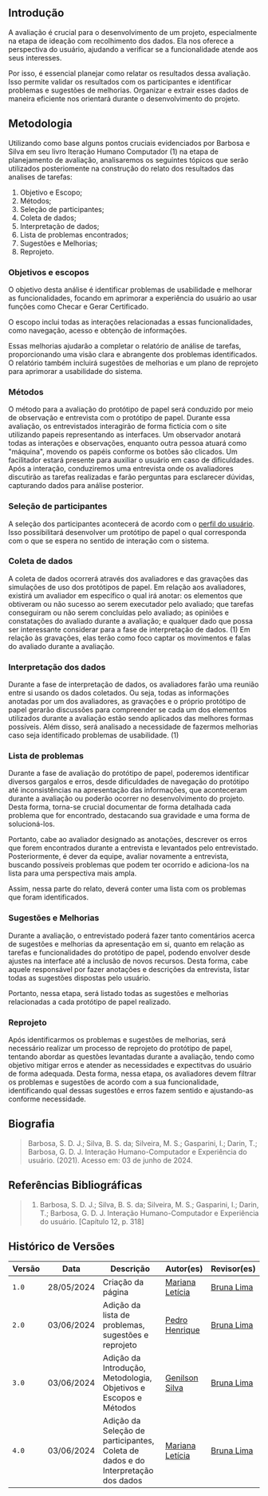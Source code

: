 ## Introdução

A avaliação é crucial para o desenvolvimento de um projeto, especialmente na etapa de ideação com recolhimento dos dados. Ela nos oferece a perspectiva do usuário, ajudando a verificar se a funcionalidade atende aos seus interesses.

Por isso, é essencial planejar como relatar os resultados dessa avaliação. Isso permite validar os resultados com os participantes e identificar problemas e sugestões de melhorias. Organizar e extrair esses dados de maneira eficiente nos orientará durante o desenvolvimento do projeto.















## Metodologia

Utilizando como base alguns pontos cruciais evidenciados por Barbosa e Silva  em seu livro Iteração Humano Computador (1) na etapa de planejamento de avaliação, analisaremos os seguintes tópicos que serão utilizados posteriomente na construção do relato dos resultados das analises de tarefas: 

1. Objetivo e Escopo;
2. Métodos;
3. Seleção de participantes;
4. Coleta de dados;
5. Interpretação de dados;
6. Lista de problemas encontrados;
7. Sugestões e Melhorias;
8. Reprojeto.

















### Objetivos e escopos

O objetivo desta análise é identificar problemas de usabilidade e melhorar as funcionalidades, focando em aprimorar a experiência do usuário ao usar funções como Checar e Gerar Certificado.

O escopo inclui todas as interações relacionadas a essas funcionalidades, como navegação, acesso e obtenção de informações.

Essas melhorias ajudarão a completar o relatório de análise de tarefas, proporcionando uma visão clara e abrangente dos problemas identificados. O relatório também incluirá sugestões de melhorias e um plano de reprojeto para aprimorar a usabilidade do sistema.















### Métodos

O método para a avaliação do protótipo de papel será conduzido por meio de observação e entrevista com o protótipo de papel. Durante essa avaliação, os entrevistados interagirão de forma fictícia com o site utilizando papeis representando as interfaces. Um observador anotará todas as interações e observações, enquanto outra pessoa atuará como "máquina", movendo os papéis conforme os botões são clicados. Um facilitador estará presente para auxiliar o usuário em caso de dificuldades. Após a interação, conduziremos uma entrevista onde os avaliadores discutirão as tarefas realizadas e farão perguntas para esclarecer dúvidas, capturando dados para análise posterior.

















### Seleção de participantes

A seleção dos participantes acontecerá de acordo com o <a href="">perfil do usuário</a>. Isso possibilitará desenvolver um protótipo de papel o qual corresponda com o que se espera no sentido de interação com o sistema. 
















### Coleta de dados

A coleta de dados ocorrerá através dos avaliadores e das gravações das simulações de uso dos protótipos de papel. 
Em relação aos avaliadores, existirá um avaliador em específico o qual irá anotar: os elementos que obtiveram ou não sucesso ao serem executador pelo avaliado; que tarefas conseguiram ou não serem concluídas pelo avaliado; as opiniões e constatações do avaliado durante a avaliação; e qualquer dado que possa ser interessante considerar para a fase de interpretação de dados. (1)
Em relação às gravações, elas terão como foco captar os movimentos e falas do avaliado durante a avaliação.













### Interpretação dos dados

Durante a fase de interpretação de dados, os avaliadores farão uma reunião entre si usando os dados coletados. Ou seja, todas as informações anotadas por um dos avaliadores, as gravações e o próprio protótipo de papel gerarão discussões para compreender se cada um dos elementos utilizados durante a avaliação estão sendo aplicados das melhores formas possíveis. Além disso, será analisado a necessidade de fazermos melhorias caso seja identificado problemas de usabilidade. (1)
















### Lista de problemas
Durante a fase de avaliação do protótipo de papel, poderemos identificar diversos gargalos e erros, desde dificuldades de navegação do protótipo até inconsistências na apresentação das informações, que aconteceram durante a avaliação ou poderão ocorrer no desenvolvimento do projeto. Desta forma, torna-se crucial documentar de forma detalhada cada problema que for encontrado, destacando sua gravidade e uma forma de solucioná-los.

 Portanto, cabe ao avaliador designado as anotações, descrever os erros que forem encontrados durante a entrevista e levantados pelo entrevistado. Posteriormente, é  dever da equipe, avaliar novamente a entrevista, buscando possíveis problemas que podem ter ocorrido e adiciona-los na lista para uma perspectiva mais ampla. 

 Assim, nessa parte do relato, deverá conter uma lista com os problemas que foram identificados.



### Sugestões e Melhorias
Durante a avaliação, o entrevistado poderá fazer tanto comentários acerca de sugestões e melhorias da apresentação em si, quanto em relação as tarefas e funcionalidades do protótipo de papel, podendo envolver desde ajustes na interface até a inclusão de novos recursos. Desta forma, cabe aquele responsável por fazer anotações e descrições da entrevista, listar todas as sugestões dispostas pelo usuário. 

Portanto, nessa etapa, será listado todas as sugestões e melhorias relacionadas a cada protótipo de papel realizado.


### Reprojeto
Após identificarmos os problemas e sugestões de melhorias, será necessário realizar um processo de reprojeto do protótipo de papel, tentando abordar as questões levantadas durante a avaliação, tendo como objetivo mitigar erros e atender as necessidades e expectitvas do usuário de forma adequada. Desta forma, nessa etapa, os avaliadores devem filtrar os problemas e sugestões de acordo com a sua funcionalidade, identificando qual dessas sugestões e erros fazem sentido e ajustando-as conforme necessidade. 


## Biografia

> Barbosa, S. D. J.; Silva, B. S. da; Silveira, M. S.; Gasparini, I.; Darin, T.; Barbosa, G. D. J. Interação Humano-Computador e Experiência do usuário. (2021). Acesso em: 03 de junho de 2024.

## Referências Bibliográficas
> 1. Barbosa, S. D. J.; Silva, B. S. da; Silveira, M. S.; Gasparini, I.; Darin, T.; Barbosa, G. D. J. Interação Humano-Computador e Experiência do usuário. [Capítulo 12, p. 318]


## Histórico de Versões

| Versão |    Data    | Descrição                                 | Autor(es)                                       | Revisor(es)                                    |
| ------ | :--------: | ----------------------------------------- | ----------------------------------------------- | ---------------------------------------------- |
| `1.0`   | 28/05/2024 | Criação da página                         | [Mariana Letícia](https://github.com/Marianannn) | [Bruna Lima](https://github.com/libruna)  |
| `2.0`   | 03/06/2024 | Adição da lista de problemas, sugestões e reprojeto   | [Pedro Henrique](https://github.com/PedroHhenriq) | [Bruna Lima](https://github.com/libruna)  |
| `3.0`   | 03/06/2024 | Adição da Introdução, Metodologia, Objetivos e Escopos e Métodos | [Genilson Silva](https://github.com/GenilsonJrs) |  [Bruna Lima](https://github.com/libruna)   |
| `4.0`   | 03/06/2024 | Adição da Seleção de participantes, Coleta de dados e do Interpretação dos dados | [Mariana Letícia](https://github.com/Marianannn) |  [Bruna Lima](https://github.com/libruna)   |
